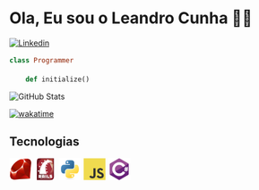 # Ola, Eu sou o Leandro Cunha 🖖🖖

[![Linkedin](https://img.shields.io/badge/LinkedIn-0077B5?style=for-the-badge&logo=linkedin&logoColor=white)](https://www.linkedin.com/in/leandrocunha2812/)

```ruby 
class Programmer

	def initialize() 
```

![GitHub Stats](https://github-readme-stats.vercel.app/api?username=lecunha23&theme=transparent&bg_color=000&border_color=30A3DC&show_icons=true&icon_color=30A3DC&title_color=E94D5F&text_color=FFF) 

[![wakatime](https://wakatime.com/badge/user/018d517d-51c2-45ac-8089-f4896b99beff.svg)](https://wakatime.com/@018d517d-51c2-45ac-8089-f4896b99beff)


## Tecnologias




<a href="https://stackshare.io/ruby" target="_blank"><img src="https://github.com/devicons/devicon/raw/master/icons/ruby/ruby-original.svg" alt="ruby" width="40" height="40" /></a>
<a href="https://stackshare.io/rails" target="_blank"><img src="https://github.com/devicons/devicon/raw/master/icons/rails/rails-original-wordmark.svg" alt="rails" width="40" height="40" /></a>
<a href="https://stackshare.io/python" target="_blank"><img src="https://github.com/devicons/devicon/raw/master/icons/python/python-original.svg" alt="python" width="40" height="40" /></a>
<a href="https://stackshare.io/javascript" target="_blank"><img src="https://github.com/devicons/devicon/raw/master/icons/javascript/javascript-original.svg" alt="javascript" width="40" height="40" /></a>
<a href="https://stackshare.io/c-sharp" target="_blank"><img src="https://github.com/devicons/devicon/blob/master/icons/csharp/csharp-original.svg" alt="docker" width="40" height="40" /></a>

